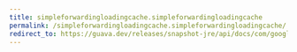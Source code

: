 ```yaml
---
title: simpleforwardingloadingcache.simpleforwardingloadingcache
permalink: /simpleforwardingloadingcache.simpleforwardingloadingcache/
redirect_to: https://guava.dev/releases/snapshot-jre/api/docs/com/google/common/cache/ForwardingLoadingCache.SimpleForwardingLoadingCache.html#SimpleForwardingLoadingCache-com.google.common.cache.LoadingCache-
---
```

